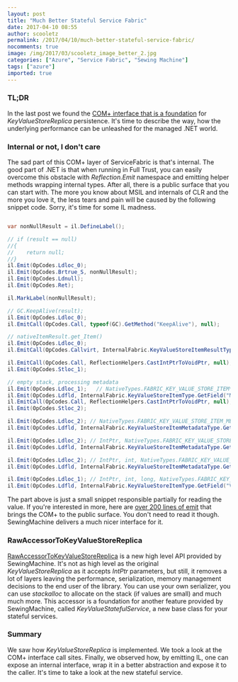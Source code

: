 ```yaml
---
layout: post
title: "Much Better Stateful Service Fabric"
date: 2017-04-10 08:55
author: scooletz
permalink: /2017/04/10/much-better-stateful-service-fabric/
nocomments: true
image: /img/2017/03/scooletz_image_better_2.jpg
categories: ["Azure", "Service Fabric", "Sewing Machine"]
tags: ["azure"]
imported: true
---
```


### TL;DR

In the last post we found the [COM+ interface that is a foundation](http://blog.scooletz.com/2017/04/06/better-stateful-service-fabric) for *KeyValueStoreReplica* persistence. It's time to describe the way, how the underlying performance can be unleashed for the managed .NET world.

### Internal or not, I don't care

The sad part of this COM+ layer of ServiceFabric is that's internal. The good part of .NET is that when running in Full Trust, you can easily overcome this obstacle with *Reflection.Emit* namespace and emitting helper methods wrapping internal types. After all, there is a public surface that you can start with. The more you know about MSIL and internals of CLR and the more you love it, the less tears and pain will be caused by the following snippet code. Sorry, it's time for some IL madness.

```csharp

var nonNullResult = il.DefineLabel();

// if (result == null)
//{
//    return null;
//}
il.Emit(OpCodes.Ldloc_0);
il.Emit(OpCodes.Brtrue_S, nonNullResult);
il.Emit(OpCodes.Ldnull);
il.Emit(OpCodes.Ret);

il.MarkLabel(nonNullResult);

// GC.KeepAlive(result);
il.Emit(OpCodes.Ldloc_0);
il.EmitCall(OpCodes.Call, typeof(GC).GetMethod("KeepAlive"), null);

// nativeItemResult.get_Item()
il.Emit(OpCodes.Ldloc_0);
il.EmitCall(OpCodes.Callvirt, InternalFabric.KeyValueStoreItemResultType.GetMethod("get_Item"), null);

il.EmitCall(OpCodes.Call, ReflectionHelpers.CastIntPtrToVoidPtr, null);
il.Emit(OpCodes.Stloc_1);

// empty stack, processing metadata
il.Emit(OpCodes.Ldloc_1);   // NativeTypes.FABRIC_KEY_VALUE_STORE_ITEM*
il.Emit(OpCodes.Ldfld, InternalFabric.KeyValueStoreItemType.GetField("Metadata")); // IntPtr
il.EmitCall(OpCodes.Call, ReflectionHelpers.CastIntPtrToVoidPtr, null); // void*
il.Emit(OpCodes.Stloc_2);

il.Emit(OpCodes.Ldloc_2); // NativeTypes.FABRIC_KEY_VALUE_STORE_ITEM_METADATA*
il.Emit(OpCodes.Ldfld, InternalFabric.KeyValueStoreItemMetadataType.GetField("Key")); // IntPtr

il.Emit(OpCodes.Ldloc_2); // IntPtr, NativeTypes.FABRIC_KEY_VALUE_STORE_ITEM_METADATA*
il.Emit(OpCodes.Ldfld, InternalFabric.KeyValueStoreItemMetadataType.GetField("ValueSizeInBytes")); // IntPtr, int

il.Emit(OpCodes.Ldloc_2); // IntPtr, int, NativeTypes.FABRIC_KEY_VALUE_STORE_ITEM_METADATA*
il.Emit(OpCodes.Ldfld, InternalFabric.KeyValueStoreItemMetadataType.GetField("SequenceNumber")); // IntPtr, int, long

il.Emit(OpCodes.Ldloc_1); // IntPtr, int, long, NativeTypes.FABRIC_KEY_VALUE_STORE_ITEM*
il.Emit(OpCodes.Ldfld, InternalFabric.KeyValueStoreItemType.GetField("Value")); // IntPtr (char*), int, long, IntPtr (byte*)

```

The part above is just a small snippet responsible partially for reading the value. If you're interested in more, here are [over 200 lines of emit](https://github.com/Scooletz/SewingMachine/blob/master/src/SewingMachine/RawAccessorToKeyValueStoreReplica.cs#L100-L324) that brings the COM+ to the public surface. You don't need to read it though. SewingMachine delivers a much nicer interface for it.

### <span class="pl-en">RawAccessorToKeyValueStoreReplica</span>

[<span class="pl-en">RawAccessorToKeyValueStoreReplica</span>](https://github.com/Scooletz/SewingMachine/blob/master/src/SewingMachine/RawAccessorToKeyValueStoreReplica.cs) is a new high level API provided by SewingMachine. It's not as high level as the original *KeyValueStoreReplica* as it accepts *IntPtr* parameters, but still, it removes a lot of layers leaving the performance, serialization, memory management decisions to the end user of the library. You can use your own serializer, you can use *stackalloc* to allocate on the stack (if values are small) and much much more. This accessor is a foundation for another feature provided by SewingMachine, called *KeyValueStatefulService*, a new base class for your stateful services.

### Summary

We saw how *KeyValueStoreReplica* is implemented. We took a look at the COM+ interface call sites. Finally, we observed how, by emitting IL, one can expose an internal interface, wrap it in a better abstraction and expose it to the caller. It's time to take a look at the new stateful service.
